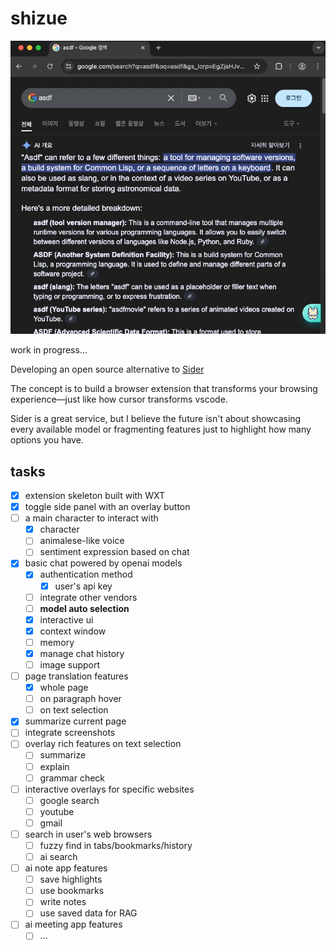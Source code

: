 # shizue

![wip](/doc/wip.gif)

work in progress...

Developing an open source alternative to [Sider](https://sider.ai/pricing)

The concept is to build a browser extension that transforms your browsing experience—just like how cursor transforms vscode.

Sider is a great service, but I believe the future isn't about showcasing every available model or fragmenting features just to highlight how many options you have.

## tasks

- [x] extension skeleton built with WXT
- [x] toggle side panel with an overlay button
- [ ] a main character to interact with
  - [x] character
  - [ ] animalese-like voice
  - [ ] sentiment expression based on chat
- [x] basic chat powered by openai models
  - [x] authentication method
    - [x] user's api key
  - [ ] integrate other vendors
  - [ ] **model auto selection**
  - [x] interactive ui
  - [x] context window
  - [ ] memory
  - [x] manage chat history
  - [ ] image support
- [ ] page translation features
  - [x] whole page
  - [ ] on paragraph hover
  - [ ] on text selection
- [x] summarize current page
- [ ] integrate screenshots
- [ ] overlay rich features on text selection
  - [ ] summarize
  - [ ] explain
  - [ ] grammar check
- [ ] interactive overlays for specific websites
  - [ ] google search
  - [ ] youtube
  - [ ] gmail
- [ ] search in user's web browsers
  - [ ] fuzzy find in tabs/bookmarks/history
  - [ ] ai search
- [ ] ai note app features
  - [ ] save highlights
  - [ ] use bookmarks
  - [ ] write notes
  - [ ] use saved data for RAG
- [ ] ai meeting app features
  - [ ] ...
